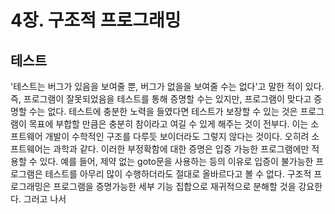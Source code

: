 # 4장. 구조적 프로그래밍

## 테스트

'테스트는 버그가 있음을 보여줄 뿐, 버그가 없을을 보여줄 수는 없다'고 말한 적이 있다. 즉, 프로그램이 잘못되었음을 테스트를 통해 증명할 수는 있지만, 프로그램이
맞다고 증명할 수는 없다. 테스트에 충분한 노력을 들였다면 테스트가 보장할 수 있는 것은 프로그램이 목표에 부합할 만큼은 충분히 참이라고 여길 수 있게 해주는 것이 전부다.
이는 소프트웨어 개발이 수학적인 구조를 다루듯 보이더라도 그렇지 않다는 것이다. 오히려 소프트웨어는 과학과 같다.
 이러한 부정확함에 대한 증명은 입증 가능한 프로그램에만 적용할 수 있다. 예를 들어, 제약 없는 goto문을 사용하는 등의 이유로 입증이 불가능한 프로그램은 테스트를 아무리
많이 수행하더라도 절대로 올바르다고 볼 수 없다.
 구조적 프로그래밍은 프로그램을 증명가능한 세부 기능 집합으로 재귀적으로 분해할 것을 강요한다. 그러고 
나서

